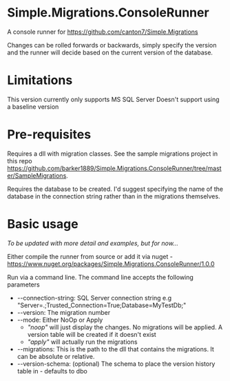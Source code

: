 # Simple.Migrations.ConsoleRunner
A console runner for https://github.com/canton7/Simple.Migrations

Changes can be rolled forwards or backwards, simply specify the version and the runner will decide based on the current version of the database.

# Limitations
This version currently only supports MS SQL Server
Doesn't support using a baseline version

# Pre-requisites
Requires a dll with migration classes. See the sample migrations project in this repo https://github.com/barker1889/Simple.Migrations.ConsoleRunner/tree/master/SampleMigrations.

Requires the database to be created. I'd suggest specifying the name of the database in the connection string rather than in the migrations themselves.

# Basic usage
*To be updated with more detail and examples, but for now...*

Either compile the runner from source or add it via nuget - https://www.nuget.org/packages/Simple.Migrations.ConsoleRunner/1.0.0

Run via a command line. The command line accepts the following parameters
* --connection-string: SQL Server connection string e.g "Server=.;Trusted_Connection=True;Database=MyTestDb;"
* --version: The migration number
* --mode: Either NoOp or Apply
  * *"noop"* will just display the changes. No migrations will be applied. A version table will be created if it doesn't exist
  * *"apply"* will actually run the migrations
* --migrations: This is the path to the dll that contains the migrations. It can be absolute or relative.
* --version-schema: (optional) The schema to place the version history table in - defaults to dbo
